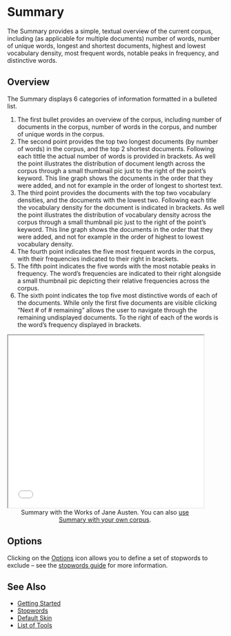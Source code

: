 # Summary

The Summary provides a simple, textual overview of the current corpus, including (as applicable for multiple documents) number of words, number of unique words, longest and shortest documents, highest and lowest vocabulary density, most frequent words, notable peaks in frequency, and distinctive words.

## Overview

The Summary displays 6 categories of information formatted in a bulleted list.

1. The first bullet provides an overview of the corpus, including number of documents in the corpus, number of words in the corpus, and number of unique words in the corpus.
1. The second point provides the top two longest documents (by number of words) in the corpus, and the top 2 shortest documents. Following each tittle the actual number of words is provided in brackets. As well the point illustrates the distribution of document length across the corpus through a small thumbnail pic just to the right of the point’s keyword. This line graph shows the documents in the order that they were added, and not for example in the order of longest to shortest text.
1. The third point provides the documents with the top two vocabulary densities, and the documents with the lowest two. Following each title the vocabulary density for the document is indicated in brackets. As well the point illustrates the distribution of vocabulary density across the corpus through a small thumbnail pic just to the right of the point’s keyword. This line graph shows the documents in the order that they were added, and not for example in the order of highest to lowest vocabulary density.
1. The fourth point indicates the five most frequent words in the corpus, with their frequencies indicated to their right in brackets.
1. The fifth point indicates the five words with the most notable peaks in frequency. The word’s frequencies are indicated to their right alongside a small thumbnail pic depicting their relative frequencies across the corpus.
1. The sixth point indicates the top five most distinctive words of each of the documents. While only the first five documents are visible clicking “Next # of # remaining” allows the user to navigate through the remaining undisplayed documents. To the right of each of the words is the word’s frequency displayed in brackets.

<iframe src="../tool/Summary/?corpus=austen&subtitle=The+Works+of+Jane+Austen" style="width: 90%; height: 400px;"></iframe>
<div style="width: 90%; text-align: center; margin-bottom: 1em;">Summary with the Works of Jane Austen. You can also <a href="../?view=Summary" target="_blank">use Summary with your own corpus</a>.</div>

## Options

Clicking on the [Options](#!/guide/options) icon allows you to define a set of stopwords to exclude – see the [stopwords guide](#!/guide/stopwords) for more information.

## See Also

- [Getting Started](#!/guide/start)
- [Stopwords](#!/guide/stopwords)
- [Default Skin](#!/guide/skins-section-default-skin)
- [List of Tools](#!/guide/tools)